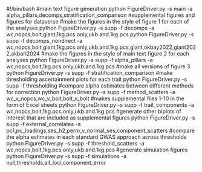 #!/bin/bash
#main text figure generation
python FigureDriver.py -s main -a alpha_pillars,decomps,stratification_comparison
#supplemental figures and figures for dataverse
#make the figures in the style of figure 1 for each of the analyses
python FigureDriver.py -s supp -f decomps -a wc,nopcs,bolt,giant,1kg.pcs.only,ukb.and.1kg.pcs
python FigureDriver.py -s supp -f decomps_nondirect -a wc,nopcs,bolt,giant,1kg.pcs.only,ukb.and.1kg.pcs,giant,okbay2022,giant2022,akbari2024
#make the figures in the style of main text figure 2 for each analyses
python FigureDriver.py -s supp -f alpha_pillars -a wc,nopcs,bolt,1kg.pcs.only,ukb.and.1kg.pcs
#make all versions of figure 3
python FigureDriver.py -s supp -f stratification_comparison
#make thresholding ascertainment plots for each trait
python FigureDriver.py -s supp -f thresholding
#compare alpha estimates between different methods for correction
python FigureDriver.py -s supp -f method_scatters -a wc_v_nopcs,wc_v_bolt,bolt_v_bolt
#makes supplemental files 1-10 in the form of Excel sheets
python FigureDriver.py -s supp -f trait_components -a wc,nopcs,bolt,1kg.pcs.only,ukb.and.1kg.pcs
#generate other biplots of interest that are included as supplemental figures
python FigureDriver.py -s supp -f external_correlates -a pc1,pc_loadings,ses_h2,perm_v_normal_ses,component_scatters
#compare the alpha estimates in each standard GWAS approach across thresholds
python FigureDriver.py -s supp -f threshold_scatters -a wc,nopcs,bolt,1kg.pcs.only,ukb.and.1kg.pcs
#generate simulation figures
python FigureDriver.py -s supp -f simulations -a null,thresholds,all_loci,component_error